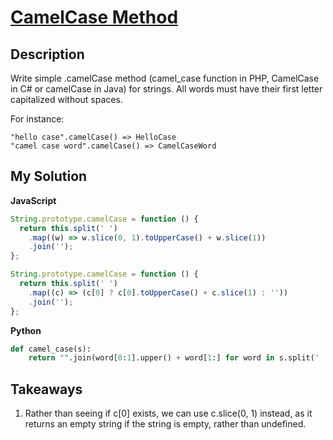 # [CamelCase Method](https://www.codewars.com/kata/587731fda577b3d1b0001196)

## Description

Write simple .camelCase method (camel_case function in PHP, CamelCase in C# or camelCase in Java) for strings. All words must have their first letter capitalized without spaces.

For instance:

```
"hello case".camelCase() => HelloCase
"camel case word".camelCase() => CamelCaseWord
```

## My Solution

**JavaScript**

```js
String.prototype.camelCase = function () {
  return this.split(' ')
    .map((w) => w.slice(0, 1).toUpperCase() + w.slice(1))
    .join('');
};
```

```js
String.prototype.camelCase = function () {
  return this.split(' ')
    .map((c) => (c[0] ? c[0].toUpperCase() + c.slice(1) : ''))
    .join('');
};
```

**Python**

```py
def camel_case(s):
    return "".join(word[0:1].upper() + word[1:] for word in s.split(' '))
```

## Takeaways

1. Rather than seeing if c[0] exists, we can use c.slice(0, 1) instead, as it returns an empty string if the string is empty, rather than undefined.
